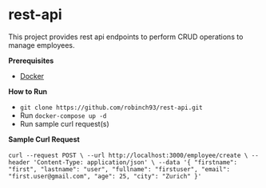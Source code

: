 # rest-api

This project provides rest api endpoints to perform CRUD operations to manage employees. 

**Prerequisites**
- [Docker](https://docs.docker.com/get-docker/)

**How to Run** 
- `git clone https://github.com/robinch93/rest-api.git`
- Run `docker-compose up -d`
- Run sample curl request(s) 

**Sample Curl Request** </br></br>
`curl --request POST \
  --url http://localhost:3000/employee/create \
  --header 'Content-Type: application/json' \
  --data '{
			"firstname": "first",
      "lastname": "user",
      "fullname": "firstuser",
      "email": "first.user@gmail.com",
      "age": 25,
      "city": "Zurich"
}'`
